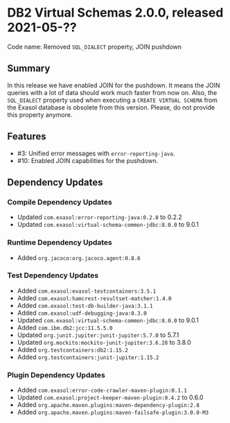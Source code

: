 # DB2 Virtual Schemas 2.0.0, released 2021-05-??

Code name: Removed `SQL_DIALECT` property, JOIN pushdown

## Summary

In this release we have enabled JOIN for the pushdown. It means the JOIN queries with a lot of data should work much faster from now on.
Also, the `SQL_DIALECT` property used when executing a `CREATE VIRTUAL SCHEMA` from the Exasol database is obsolete from this version. Please, do not provide this property anymore.

## Features

* #3: Unified error messages with `error-reporting-java`. 
* #10: Enabled JOIN capabilities for the pushdown.

## Dependency Updates

### Compile Dependency Updates

* Updated `com.exasol:error-reporting-java:0.2.0` to 0.2.2
* Updated `com.exasol:virtual-schema-common-jdbc:8.0.0` to 9.0.1

### Runtime Dependency Updates

* Added `org.jacoco:org.jacoco.agent:0.8.6`

### Test Dependency Updates

* Added `com.exasol:exasol-testcontainers:3.5.1`
* Added `com.exasol:hamcrest-resultset-matcher:1.4.0`
* Added `com.exasol:test-db-builder-java:3.1.1`
* Added `com.exasol:udf-debugging-java:0.3.0`
* Updated `com.exasol:virtual-schema-common-jdbc:8.0.0` to 9.0.1
* Added `com.ibm.db2:jcc:11.5.5.0`
* Updated `org.junit.jupiter:junit-jupiter:5.7.0` to 5.7.1
* Updated `org.mockito:mockito-junit-jupiter:3.6.28` to 3.8.0
* Added `org.testcontainers:db2:1.15.2`
* Added `org.testcontainers:junit-jupiter:1.15.2`

### Plugin Dependency Updates

* Added `com.exasol:error-code-crawler-maven-plugin:0.1.1`
* Updated `com.exasol:project-keeper-maven-plugin:0.4.2` to 0.6.0
* Added `org.apache.maven.plugins:maven-dependency-plugin:2.8`
* Added `org.apache.maven.plugins:maven-failsafe-plugin:3.0.0-M3`
